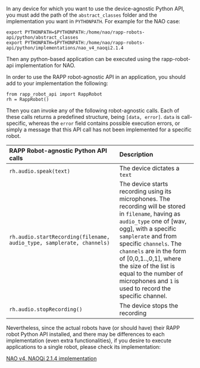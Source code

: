 In any device for which you want to use the device-agnostic Python API, you must add the path of the ```abstract_classes``` folder and the implementation you want in ```PYTHONPATH```. For example for the NAO case:

```
export PYTHONPATH=$PYTHONPATH:/home/nao/rapp-robots-api/python/abstract_classes
export PYTHONPATH=$PYTHONPATH:/home/nao/rapp-robots-api/python/implementations/nao_v4_naoqi2.1.4
```

Then any python-based application can be executed using the rapp-robot-api implementation for NAO.

In order to use the RAPP robot-agnostic API in an application, you should add to your implementation the following:
```
from rapp_robot_api import RappRobot
rh = RappRobot()
```

Then you can invoke any of the following robot-agnostic calls. Each of these calls returns a predefined structure, being ```[data, error]```. ```data``` is call-specific, whereas the ```error``` field contains possible execution errors, or simply a message that this API call has not been implemented for a specific robot.

| RAPP Robot-agnostic Python API calls    | Description   |
| :------------------------------- | :----------- |
| ```rh.audio.speak(text)```  | The device dictates a ```text``` |
| ```rh.audio.startRecording(filename, audio_type, samplerate, channels)```  | The device starts recording using its microphones. The recording will be stored in ```filename```, having as ```audio_type``` one of [wav, ogg], with a specific ```samplerate``` and from specific ```channels```. The ```channels``` are in the form of [0,0,1..,0,1], where the size of the list is equal to the number of microphones and ```1``` is used to record the specific channel. |
| ```rh.audio.stopRecording()``` | The device stops the recording |

Nevertheless, since the actual robots have (or should have) their RAPP robot Python API installed, and there may be differences to each implementation (even extra functionalities), if you desire to execute applications to a single robot, please check its implementation:

[NAO v4, NAOQi 2.1.4 implementation](https://github.com/rapp-project/rapp-robots-api/tree/python_api/python/implementations/nao_v4_naoqi2.1.4)
